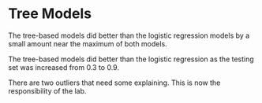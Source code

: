 # Tree Models

The tree-based models did better than the logistic regression models by a small amount near the maximum of both models. 

The tree-based models did better than the logistic regression as the testing set was increased from 0.3 to 0.9. 

There are two outliers that need some explaining. This is now the responsibility of the lab. 
